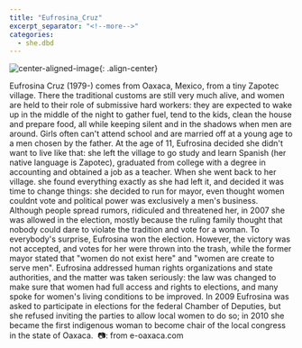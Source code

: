 ```yaml
---
title: "Eufrosina_Cruz"
excerpt_separator: "<!--more-->"
categories:
  - she.dbd
---
```



![center-aligned-image](https://cdn.pixabay.com/photo/2020/10/26/16/56/man-5687861_1280.png){: .align-center}


Eufrosina Cruz (1979-) comes from Oaxaca, Mexico, from a tiny Zapotec village. There the traditional customs are still very much alive, and women are held to their role of submissive hard workers: they are expected to wake up in the middle of the night to gather fuel, tend to the kids, clean the house and prepare food, all while keeping silent and in the shadows when men are around. Girls often can't attend school and are married off at a young age to a men chosen by the father. At the age of 11, Eufrosina decided she didn't want to live like that: she left the village to go study and learn Spanish (her native language is Zapotec), graduated from college with a degree in accounting and obtained a job as a teacher. When she went back to her village. she found everything exactly as she had left it, and decided it was time to change things: she decided to run for mayor, even thought women couldnt vote and political power was exclusively a men's business. Although people spread rumors, ridiculed and threatened her, in 2007 she was allowed in the election, mostly because the ruling family thought that nobody could dare to violate the tradition and vote for a woman. To everybody's surprise, Eufrosina won the election. However, the victory was not accepted, and votes for her were thrown into the trash, while the former mayor stated that "women do not exist here" and "women are create to serve men". Eufrosina addressed human rights organizations and state authorities, and the matter was taken seriously: the law was changed to make sure that women had full access and rights to elections, and many spoke for women's living conditions to be improved. In 2009 Eufrosina was asked to participate in elections for the federal Chamber of Deputies, but she refused inviting the parties to allow local women to do so; in 2010 she became the first indigenous woman to become chair of the local congress in the state of Oaxaca.⁠
⁠
📷: from e-oaxaca.com⁠
⁠
